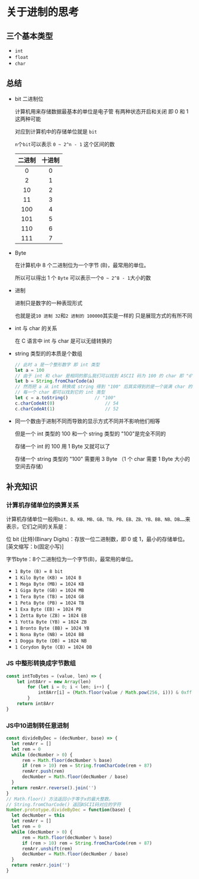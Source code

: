 # 关于进制的思考
## 三个基本类型

- `int`
- `float`
- `char`

## 总结

- bit 二进制位

  计算机用来存储数据最基本的单位是电子管 有两种状态开启和关闭 即 0 和 1 这两种可能

  对应到计算机中的存储单位就是 `bit`

  `n`个`bit`可以表示 `0 ~ 2^n - 1` 这个区间的数



  | 二进制 | 十进制 |
  | :----: | :----: |
  |   0    |   0    |
  |   2    |   1    |
  |   10   |   2    |
  |   11   |   3    |
  |  100   |   4    |
  |  101   |   5    |
  |  110   |   6    |
  |  111   |   7    |



- Byte

  在计算机中 8 个二进制位为一个字节 (B)，最常用的单位。

  所以可以得出 1 个 `Byte` 可以表示一个`0 ~ 2^8 - 1`大小的数

- 进制

  进制只是数字的一种表现形式

  也就是说`10 进制 32`和`2 进制的 100000`其实是一样的 只是展现方式的有所不同 

- int 与 char 的关系

  在 C 语言中 int 与 char 是可以无缝转换的

- string 类型的的本质是个数组

  ```javascript
  // 此时 a 是一个整形数字 即 int 类型
  let a = 100						
  // 由于 int 和 char 是相同的那么我们可以找到 ASCII 码为 100 的 char 即 "d"
  let b = String.fromCharCode(a)	
  // 然而把 a 从 int 转换成 string 得到 "100" 后其实得到的是一个装满 char 的一个数组
  // 每一个 char 都可以找到它的 int 类型
  let c = a.toString()			// "100"
  c.charCodeAt(0)					// 54
  c.charCodeAt(1)					// 52
  ```

- 同一个数由于进制不同而导致的显示方式不同并不影响他们相等

  但是一个 int 类型的 100 和一个 string 类型的 "100"是完全不同的

  存储一个 int 的 100 用 1 Byte 又就可以了

  存储一个 string 类型的 "100" 需要用 3 Byte （1 个 char 需要 1 Byte 大小的空间去存储）


## 补充知识

### 计算机存储单位的换算关系

计算机存储单位一般用`bit、B、KB、MB、GB、TB、PB、EB、ZB、YB、BB、NB、DB……`来表示，它们之间的关系是：

位 bit (比特)(Binary Digits)：存放一位二进制数，即 0 或 1，最小的存储单位。[英文缩写：b(固定小写)]

字节byte：8个二进制位为一个字节(B)，最常用的单位。

- `1 Byte (B) = 8 bit`
- `1 Kilo Byte (KB) = 1024 B`
- `1 Mega Byte (MB) = 1024 KB`
- `1 Giga Byte (GB) = 1024 MB`
- `1 Tera Byte (TB) = 1024 GB`
- `1 Peta Byte (PB) = 1024 TB`
- `1 Exa Byte (EB) = 1024 PB`
- `1 Zetta Byte (ZB) = 1024 EB`
- `1 Yotta Byte (YB) = 1024 ZB`
- `1 Bronto Byte (BB) = 1024 YB`
- `1 Nona Byte (NB) = 1024 BB`
- `1 Dogga Byte (DB) = 1024 NB`
- `1 Corydon Byte (CB) = 1024 DB`


### JS 中整形转换成字节数组

```javascript
const intToBytes = (value, len) => {
    let int8Arr = new Array(len)
        for (let i = 0; i < len; i++) {
            int8Arr[i] = (Math.floor(value / Math.pow(256, i))) & 0xff
        }
    return int8Arr
}
```
### JS中10进制转任意进制
  ```javascript
const divideByDec = (decNumber, base) => {
    let remArr = []
    let rem = 0
    while (decNumber > 0) {
        rem = Math.floor(decNumber % base)
        if (rem > 10) rem = String.fromCharCode(rem + 87)
        remArr.push(rem)
        decNumber = Math.floor(decNumber / base)
    }
    return remArr.reverse().join('')
}
// Math.floor() 方法返回小于等于x的最大整数。
// String.fromCharCode() 返回ASCII码对应的字符
Number.prototype.divideByDec = function(base) {
    let decNumber = this
    let remArr = []
    let rem = 0
    while (decNumber > 0) {
        rem = Math.floor(decNumber % base)
        if (rem > 10) rem = String.fromCharCode(rem + 87)
        remArr.unshift(rem)
        decNumber = Math.floor(decNumber / base)
    }
    return remArr.join('')
}
  ```